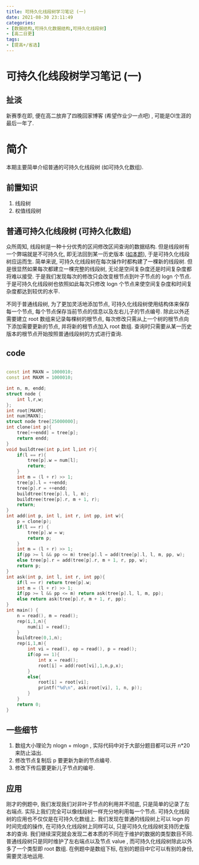 ```yaml
---
title: 可持久化线段树学习笔记 (一)
date: 2021-08-30 23:11:49
categories: 
- [数据结构,可持久化数据结构,可持久化线段树]
- [高二日更]
tags:
- [提高+/省选]
---
```

# 可持久化线段树学习笔记 (一)

## 扯淡

新赛季在即, 便在高二放弃了四晚回家博客 (希望作业少一点吧) , 可能是OI生涯的最后一年了.

# 简介

本期主要简单介绍普通的可持久化线段树 (如可持久化数组).

## 前置知识

1. 线段树
2. 权值线段树

## 普通可持久化线段树 (可持久化数组)

众所周知, 线段树是一种十分优秀的区间修改区间查询的数据结构. 但是线段树有一个弊端就是不可持久化, 即无法回到某一历史版本 ([如本题](https://www.luogu.com.cn/problem/P3919)),  于是可持久化线段树应运而生. 简单来说, 可持久化线段树在每次操作时都构建了一棵新的线段树. 但是很显然如果每次都建立一棵完整的线段树, 无论是空间复杂度还是时间复杂度都将难以接受. 于是我们发现每次的修改只会改变根节点到叶子节点的 logn 个节点. 于是可持久化线段树也依照如此每次只修改 logn 个节点来使空间复杂度和时间复杂度都达到较优的水平. 

不同于普通线段树, 为了更加灵活地添加节点, 可持久化线段树使用结构体来保存每一个节点, 每个节点保存当前节点的信息以及左右儿子的节点编号. 除此以外还需要建立 root 数组来记录每棵树的根节点, 每次修改只需从上一个树的根节点向下添加需要更新的节点, 并将新的根节点加入 root 数组. 查询时只需要从某一历史版本的根节点开始按照普通线段树的方式进行查询.

## code 

```cpp

const int MAXN = 1000010;
const int MAXM = 1000010;

int n, m, endd;
struct node {
	int l,r,w;
};
int root[MAXM];
int num[MAXN];
struct node tree[25000000];
int clone(int p){
	tree[++endd] = tree[p];
	return endd;
}
void buildtree(int p,int l,int r){
	if(l == r){
		tree[p].w = num[l];
		return;
	}
	int m = (l + r) >> 1;
	tree[p].l = ++endd;
	tree[p].r = ++endd;
	buildtree(tree[p].l, l, m);
	buildtree(tree[p].r, m + 1, r);
	return;
}
int add(int p, int l, int r, int pp, int w){
	p = clone(p);
	if(l == r) {
		tree[p].w = w;
		return p;
	}
	int m = (l + r) >> 1;
	if(pp >= l && pp <= m) tree[p].l = add(tree[p].l, l, m, pp, w);
	else tree[p].r = add(tree[p].r, m + 1, r, pp, w);
	return p;
}
int ask(int p, int l, int r, int pp){
	if(l == r) return tree[p].w;
	int m = (l + r) >> 1;
	if(pp >= l && pp <= m) return ask(tree[p].l, l, m, pp);
	else return ask(tree[p].r, m + 1, r, pp);
}
int main() {
	n = read(), m = read();
	rep(i,1,n){
		num[i] = read();
	}
	buildtree(0,1,n);
	rep(i,1,m){
		int vi = read(), op = read(), p = read();
		if(op == 1){
			int x = read();
			root[i] = add(root[vi],1,n,p,x);
		}
		else{
			root[i] = root[vi];
			printf("%d\n", ask(root[vi], 1, n, p));
		}
	}
	return 0;
}

```

## 一些细节

1. 数组大小理论为 nlogn + mlogn , 实际代码中对于大部分题目都可以开 n*20 来防止溢出.
2. 修改节点复制后 p 要更新为新的节点编号.
3. 修改下传后要更新儿子节点的编号.

## 应用

刚才的例题中, 我们发现我们对非叶子节点的利用并不彻底, 只是简单的记录了左右端点. 实际上我们完全可以像线段树一样充分地利用每一个节点. 可持久化线段树的应用也不仅仅是在可持久化数组上. 我们发现在普通的线段树上可以 logn 的时间完成的操作, 在可持久化线段树上同样可以, 只是可持久化线段树支持历史版本的查询. 我们继续深究就会发现二者本质的不同在于维护的数据的类型数目不同. 普通线段树只是同时维护了左右端点以及节点 value , 而可持久化线段树除此以外多了一个类型即 root 数组. 在例题中是数组下标, 在别的题目中它可以有别的身份, 需要灵活地运用.
